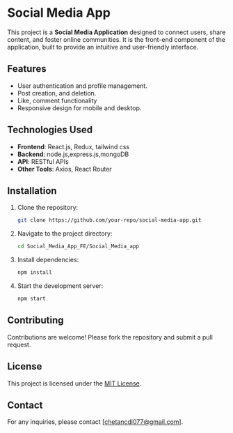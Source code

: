 # Social Media App

This project is a **Social Media Application** designed to connect users, share content, and foster online communities. It is the front-end component of the application, built to provide an intuitive and user-friendly interface.

## Features

- User authentication and profile management.
- Post creation, and deletion.
- Like, comment functionality
- Responsive design for mobile and desktop.

## Technologies Used

- **Frontend**: React.js, Redux, tailwind css
- **Backend**: node.js,express.js,mongoDB
- **API**: RESTful APIs
- **Other Tools**: Axios, React Router

## Installation

1. Clone the repository:
    ```bash
    git clone https://github.com/your-repo/social-media-app.git
    ```
2. Navigate to the project directory:
    ```bash
    cd Social_Media_App_FE/Social_Media_app
    ```
3. Install dependencies:
    ```bash
    npm install
    ```
4. Start the development server:
    ```bash
    npm start
    ```

## Contributing

Contributions are welcome! Please fork the repository and submit a pull request.

## License

This project is licensed under the [MIT License](LICENSE).

## Contact

For any inquiries, please contact [chetancdi077@gmail.com].